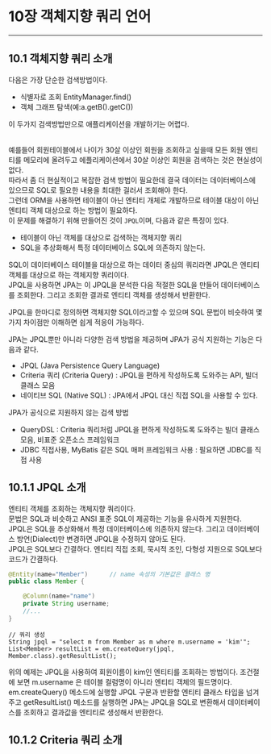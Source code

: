 # 10장 객체지향 쿼리 언어

---

## 10.1 객체지향 쿼리 소개
다음은 가장 단순한 검색방법이다.
+ 식별자로 조회 EntityManager.find()
+ 객체 그래프 탐색(예:a.getB().getC())

이 두가지 검색방법만으로 애플리케이션을 개발하기는 어렵다.

<br> 예를들어 회원테이블에서 나이가 30살 이상인 회원을 조회하고 싶을때 
모든 회원 엔티티를 메모리에 올려두고 에플리케이션에서 30살 이상인 회원을 검색하는 것은 현실성이 없다.
<br> 따라서 좀 더 현실적이고 복잡한 검색 방법이 필요한데 결국 데이터는 데이터베이스에 있으므로 SQL로 
필요한 내용을 최대한 걸러서 조회해야 한다.
<br> 그런데 ORM을 사용하면 테이블이 아닌 엔티티 개체로 개발하므로 테이블 대상이 아닌 엔티티 객체 대상으로 하는 방법이 필요하다.
<br> 이 문제를 해결하기 위해 만들어진 것이 `JPQL`이며, 다음과 같은 특징이 있다.

+ 테이블이 아닌 객체를 대상으로 검색하는 객체지향 쿼리
+ SQL을 추상화해서 특정 데이터베이스 SQL에 의존하지 않는다.

SQL이 데이터베이스 테이블을 대상으로 하는 데이터 중심의 쿼리라면 JPQL은 엔티티 객체를 대상으로 하는 객체지향 쿼리이다.
<br> JPQL을 사용하면 JPA는 이 JPQL을 분석한 다음 적절한 SQL을 만들어 데이터베이스를 조회한다. 그리고 조회한 결과로
엔티티 객체를 생성해서 반환한다. 

JPQL을 한마디로 정의하면 객체지향 SQL이라고할 수 있으며 SQL 문법이 비슷하여 몇가지 차이점만 이해하면 쉽게 적응이 가능하다.

JPA는 JPQL뿐만 아니라 다양한 검색 방법을 제공하며 JPA가 공식 지원하는 기능은 다음과 같다.
+ JPQL (Java Persistence Query Language)
+ Criteria 쿼리 (Criteria Query) : JPQL을 편하게 작성하도록 도와주는 API, 빌더 클래스 모음
+ 네이티브 SQL (Native SQL) : JPA에서 JPQL 대신 직접 SQL을 사용할 수 있다.

JPA가 공식으로 지원하지 않는 검색 방법
+ QueryDSL : Criteria 쿼리처럼 JPQL을 편하게 작성하도록 도와주는 빌더 클래스모음, 비표준 오픈소스 프레임워크
+ JDBC 직접사용, MyBatis 같은 SQL 매퍼 프레임워크 사용 : 필요하면 JDBC를 직접 사용

## 10.1.1 JPQL 소개
엔티티 객체를 조회하는 객체지향 쿼리이다.
<br> 문법은 SQL과 비슷하고 ANSI 표준 SQL이 제공하는 기능을 유사하게 지원한다.
<br> JPQL은 SQL을 추상화해서 특정 데이터베이스에 의존하지 않는다. 
그리고 데이터베이스  방언(Dialect)만 변경하면 JPQL을 수정하지 않아도 된다.
<br> JPQL은 SQL보다 간결하다. 엔티티 직접 조회, 묵시적 조인, 다형성 지원으로 SQL보다 코드가 간결하다.

``` java
@Entity(name="Member")      // name 속성의 기본값은 클래스 명
public class Member {

    @Column(name="name")
    private String username;
    //...
}
```
```
// 쿼리 생성
String jpql = "select m from Member as m where m.username = 'kim'";
List<Member> resultList = em.createQuery(jpql, Member.class).getResultList();
```
위의 예제는 JPQL을 사용하여 회원이름이 kim인 엔티티를 조회하는 방법이다.
조건절에 보면 m.username 은 테이블 컬럼명이 아니라 엔티티 객체의 필드명이다. 
em.createQuery() 메소드에 실행할 JPQL 구문과 반환할 엔티티 클래스 타입을 넘겨주고 getResultList()
메소드를 실행하면 JPA는 JPQL을 SQL로 변환해서 데이터베이스를 조회하고 결과값을 엔티티로 생성해서 반환한다.

## 10.1.2 Criteria 쿼리 소개




